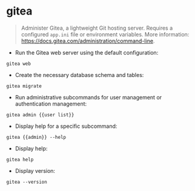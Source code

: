 # gitea

> Administer Gitea, a lightweight Git hosting server.
> Requires a configured `app.ini` file or environment variables.
> More information: <https://docs.gitea.com/administration/command-line>.
- Run the Gitea web server using the default configuration:

`gitea web`

- Create the necessary database schema and tables:

`gitea migrate`

- Run administrative subcommands for user management or authentication management:

`gitea admin {{user list}}`

- Display help for a specific subcommand:

`gitea {{admin}} --help`

- Display help:

`gitea help`

- Display version:

`gitea --version`